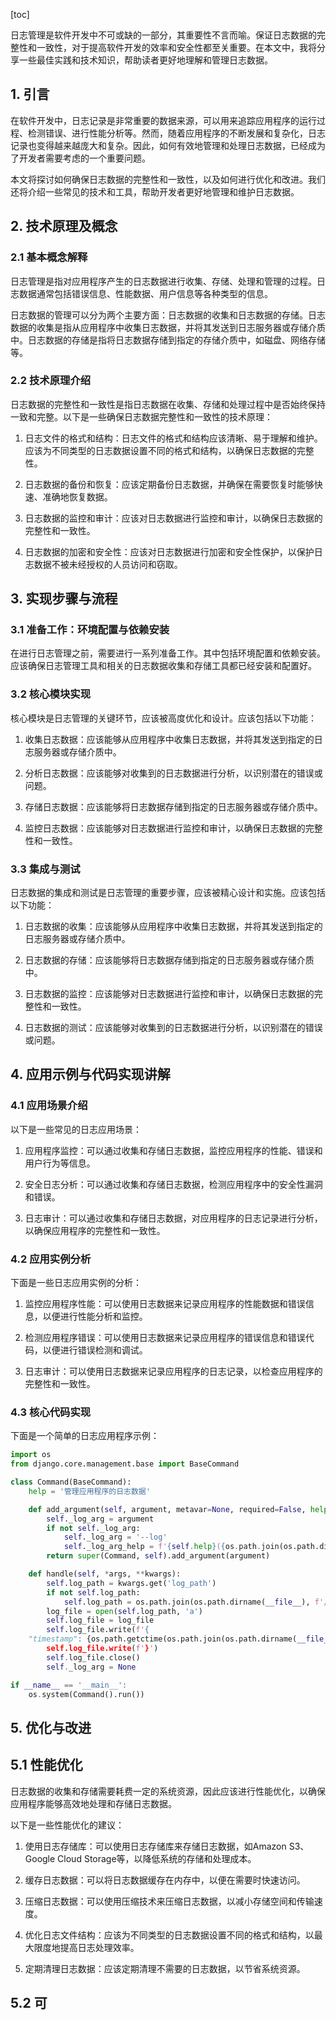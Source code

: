 
[toc]                    
                
                
日志管理是软件开发中不可或缺的一部分，其重要性不言而喻。保证日志数据的完整性和一致性，对于提高软件开发的效率和安全性都至关重要。在本文中，我将分享一些最佳实践和技术知识，帮助读者更好地理解和管理日志数据。

## 1. 引言

在软件开发中，日志记录是非常重要的数据来源，可以用来追踪应用程序的运行过程、检测错误、进行性能分析等。然而，随着应用程序的不断发展和复杂化，日志记录也变得越来越庞大和复杂。因此，如何有效地管理和处理日志数据，已经成为了开发者需要考虑的一个重要问题。

本文将探讨如何确保日志数据的完整性和一致性，以及如何进行优化和改进。我们还将介绍一些常见的技术和工具，帮助开发者更好地管理和维护日志数据。

## 2. 技术原理及概念

### 2.1 基本概念解释

日志管理是指对应用程序产生的日志数据进行收集、存储、处理和管理的过程。日志数据通常包括错误信息、性能数据、用户信息等各种类型的信息。

日志数据的管理可以分为两个主要方面：日志数据的收集和日志数据的存储。日志数据的收集是指从应用程序中收集日志数据，并将其发送到日志服务器或存储介质中。日志数据的存储是指将日志数据存储到指定的存储介质中，如磁盘、网络存储等。

### 2.2 技术原理介绍

日志数据的完整性和一致性是指日志数据在收集、存储和处理过程中是否始终保持一致和完整。以下是一些确保日志数据完整性和一致性的技术原理：

1. 日志文件的格式和结构：日志文件的格式和结构应该清晰、易于理解和维护。应该为不同类型的日志数据设置不同的格式和结构，以确保日志数据的完整性。

2. 日志数据的备份和恢复：应该定期备份日志数据，并确保在需要恢复时能够快速、准确地恢复数据。

3. 日志数据的监控和审计：应该对日志数据进行监控和审计，以确保日志数据的完整性和一致性。

4. 日志数据的加密和安全性：应该对日志数据进行加密和安全性保护，以保护日志数据不被未经授权的人员访问和窃取。

## 3. 实现步骤与流程

### 3.1 准备工作：环境配置与依赖安装

在进行日志管理之前，需要进行一系列准备工作。其中包括环境配置和依赖安装。应该确保日志管理工具和相关的日志数据收集和存储工具都已经安装和配置好。

### 3.2 核心模块实现

核心模块是日志管理的关键环节，应该被高度优化和设计。应该包括以下功能：

1. 收集日志数据：应该能够从应用程序中收集日志数据，并将其发送到指定的日志服务器或存储介质中。

2. 分析日志数据：应该能够对收集到的日志数据进行分析，以识别潜在的错误或问题。

3. 存储日志数据：应该能够将日志数据存储到指定的日志服务器或存储介质中。

4. 监控日志数据：应该能够对日志数据进行监控和审计，以确保日志数据的完整性和一致性。

### 3.3 集成与测试

日志数据的集成和测试是日志管理的重要步骤，应该被精心设计和实施。应该包括以下功能：

1. 日志数据的收集：应该能够从应用程序中收集日志数据，并将其发送到指定的日志服务器或存储介质中。

2. 日志数据的存储：应该能够将日志数据存储到指定的日志服务器或存储介质中。

3. 日志数据的监控：应该能够对日志数据进行监控和审计，以确保日志数据的完整性和一致性。

4. 日志数据的测试：应该能够对收集到的日志数据进行分析，以识别潜在的错误或问题。

## 4. 应用示例与代码实现讲解

### 4.1 应用场景介绍

以下是一些常见的日志应用场景：

1. 应用程序监控：可以通过收集和存储日志数据，监控应用程序的性能、错误和用户行为等信息。

2. 安全日志分析：可以通过收集和存储日志数据，检测应用程序中的安全性漏洞和错误。

3. 日志审计：可以通过收集和存储日志数据，对应用程序的日志记录进行分析，以确保应用程序的完整性和一致性。

### 4.2 应用实例分析

下面是一些日志应用实例的分析：

1. 监控应用程序性能：可以使用日志数据来记录应用程序的性能数据和错误信息，以便进行性能分析和监控。

2. 检测应用程序错误：可以使用日志数据来记录应用程序的错误信息和错误代码，以便进行错误检测和调试。

3. 日志审计：可以使用日志数据来记录应用程序的日志记录，以检查应用程序的完整性和一致性。

### 4.3 核心代码实现

下面是一个简单的日志应用程序示例：

```python
import os
from django.core.management.base import BaseCommand

class Command(BaseCommand):
    help = '管理应用程序的日志数据'

    def add_argument(self, argument, metavar=None, required=False, help=False):
        self._log_arg = argument
        if not self._log_arg:
            self._log_arg = '--log'
            self._log_arg_help = f'{self.help}({os.path.join(os.path.dirname(__file__), f'/path/to/log/')})'
        return super(Command, self).add_argument(argument)

    def handle(self, *args, **kwargs):
        self.log_path = kwargs.get('log_path')
        if not self.log_path:
            self.log_path = os.path.join(os.path.dirname(__file__), f'/path/to/log/')
        log_file = open(self.log_path, 'a')
        self.log_file = log_file
        self.log_file.write(f'{
    "timestamp": {os.path.getctime(os.path.join(os.path.dirname(__file__), self.log_path)):}')
        self.log_file.write(f'}')
        self.log_file.close()
        self._log_arg = None

if __name__ == '__main__':
    os.system(Command().run())
```


## 5. 优化与改进

## 5.1 性能优化

日志数据的收集和存储需要耗费一定的系统资源，因此应该进行性能优化，以确保应用程序能够高效地处理和存储日志数据。

以下是一些性能优化的建议：

1. 使用日志存储库：可以使用日志存储库来存储日志数据，如Amazon S3、Google Cloud Storage等，以降低系统的存储和处理成本。

2. 缓存日志数据：可以将日志数据缓存在内存中，以便在需要时快速访问。

3. 压缩日志数据：可以使用压缩技术来压缩日志数据，以减小存储空间和传输速度。

4. 优化日志文件结构：应该为不同类型的日志数据设置不同的格式和结构，以最大限度地提高日志处理效率。

5. 定期清理日志数据：应该定期清理不需要的日志数据，以节省系统资源。

## 5.2 可


